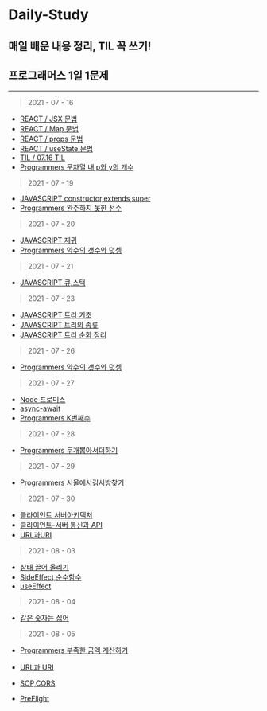 # Daily-Study
## 매일 배운 내용 정리, TIL 꼭 쓰기!
## 프로그래머스 1일 1문제

---

> 2021 - 07 - 16
- [REACT / JSX 문법 ](./REACT/JSX문법.MD)
- [REACT / Map 문법](./REACT/Map문법.MD)
- [REACT / props 문법](./REACT/Props문법.md)
- [REACT / useState 문법](./REACT/useState문법.md)
- [TIL / 07.16 TIL](./TIL/07.16TIL.MD)
- [Programmers 문자열 내 p와 y의 개수](./PROGRAMMERS/문자열내p와y의개수.MD)

> 2021 - 07 - 19
- [JAVASCRIPT constructor,extends,super](./JAVASCRIPT/생성자,상속,Super.MD)
- [Programmers 완주하지 못한 선수](./PROGRAMMERS/완주하지못한선수.MD)

> 2021 - 07 - 20
- [JAVASCRIPT 재귀](./JAVASCRIPT/재귀.MD)
- [Programmers 약수의 갯수와 덧셈](./PROGRAMMERS/약수의개수와덧셈.MD)

> 2021 - 07 - 21
- [JAVASCRIPT 큐,스택](./JAVASCRIPT/Queue,Stack.MD)

> 2021 - 07 - 23
- [JAVASCRIPT 트리 기초](./JAVASCRIPT/Tree기초.md)
- [JAVASCRIPT 트리의 종류](./JAVASCRIPT/트리의종류.MD)
- [JAVASCRIPT 트리 순회 정리](./JAVASCRIPT/트리순회정리.md)
> 2021 - 07 - 26
- [Programmers 약수의 갯수와 덧셈](./PROGRAMMERS/나누어떨어지는숫자배열.md)

> 2021 - 07 - 27
- [Node 프로미스](./Node.JS/Promise.md)
- [async-await](./Node.JS/async-await.md)
- [Programmers K번째수](./PROGRAMMERS/K번째수.md)
> 2021 - 07 - 28
- [Programmers 두개뽑아서더하기](./PROGRAMMERS/두개뽑아서더하기.md)
> 2021 - 07 - 29
- [Programmers 서울에서김서방찾기](./PROGRAMMERS/서울에서김서방찾기.md)
> 2021 - 07 - 30
- [클라이언트 서버아키텍처](./HTTP,Client,Server/클라이언트서버아키텍처.md)
- [클라이언트-서버 통신과 API](./HTTP,Client,Server/클라이언트-서버통신과API.md)
- [URL과URI](./HTTP,Client,Server/URL과URI.md)

> 2021 - 08 - 03
- [상태 끌어 올리기](./REACT/LiftingStateUp.md)
- [SideEffect,순수함수](./REACT/SideEffect,Purefunction.md)
- [useEffect](./REACT/useEffect.md)

> 2021 - 08 - 04 
- [같은 숫자는 싫어](./PROGRAMMERS/같은숫자는싫어.md)
> 2021 - 08 - 05 
- [Programmers 부족한 금액 계산하기](./PROGRAMMERS/부족한금액계산하기.md)

- [URL과 URI](./HTTP,Client,Server/URL과URI.md)
- [SOP,CORS](./HTTP,Client,Server/SOP,CORS.md)
- [PreFlight](./HTTP,Client,Server/Preflight.md)

